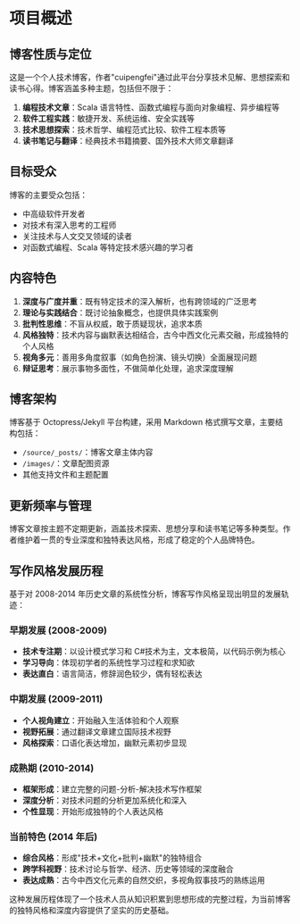 # 项目概述

## 博客性质与定位

这是一个个人技术博客，作者"cuipengfei"通过此平台分享技术见解、思想探索和读书心得。博客涵盖多种主题，包括但不限于：

1. **编程技术文章**：Scala 语言特性、函数式编程与面向对象编程、异步编程等
2. **软件工程实践**：敏捷开发、系统运维、安全实践等
3. **技术思想探索**：技术哲学、编程范式比较、软件工程本质等
4. **读书笔记与翻译**：经典技术书籍摘要、国外技术大师文章翻译

## 目标受众

博客的主要受众包括：

- 中高级软件开发者
- 对技术有深入思考的工程师
- 关注技术与人文交叉领域的读者
- 对函数式编程、Scala 等特定技术感兴趣的学习者

## 内容特色

1. **深度与广度并重**：既有特定技术的深入解析，也有跨领域的广泛思考
2. **理论与实践结合**：既讨论抽象概念，也提供具体实践案例
3. **批判性思维**：不盲从权威，敢于质疑现状，追求本质
4. **风格独特**：技术内容与幽默表达相结合，古今中西文化元素交融，形成独特的个人风格
5. **视角多元**：善用多角度叙事（如角色扮演、镜头切换）全面展现问题
6. **辩证思考**：展示事物多面性，不做简单化处理，追求深度理解

## 博客架构

博客基于 Octopress/Jekyll 平台构建，采用 Markdown 格式撰写文章，主要结构包括：

- `/source/_posts/`：博客文章主体内容
- `/images/`：文章配图资源
- 其他支持文件和主题配置

## 更新频率与管理

博客文章按主题不定期更新，涵盖技术探索、思想分享和读书笔记等多种类型。作者维护着一贯的专业深度和独特表达风格，形成了稳定的个人品牌特色。

## 写作风格发展历程

基于对 2008-2014 年历史文章的系统性分析，博客写作风格呈现出明显的发展轨迹：

### 早期发展 (2008-2009)

- **技术专注期**：以设计模式学习和 C#技术为主，文本极简，以代码示例为核心
- **学习导向**：体现初学者的系统性学习过程和求知欲
- **表达直白**：语言简洁，修辞润色较少，偶有轻松表达

### 中期发展 (2009-2011)

- **个人视角建立**：开始融入生活体验和个人观察
- **视野拓展**：通过翻译文章建立国际技术视野
- **风格探索**：口语化表达增加，幽默元素初步显现

### 成熟期 (2010-2014)

- **框架形成**：建立完整的问题-分析-解决技术写作框架
- **深度分析**：对技术问题的分析更加系统化和深入
- **个性显现**：开始形成独特的个人表达风格

### 当前特色 (2014 年后)

- **综合风格**：形成"技术+文化+批判+幽默"的独特组合
- **跨学科视野**：技术讨论与哲学、经济、历史等领域的深度融合
- **表达成熟**：古今中西文化元素的自然交织，多视角叙事技巧的熟练运用

这种发展历程体现了一个技术人员从知识积累到思想形成的完整过程，为当前博客的独特风格和深度内容提供了坚实的历史基础。
